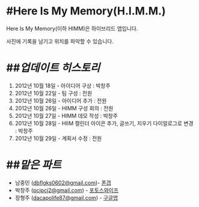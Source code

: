 #**Here Is My Memory(H.I.M.M.)**
======================
Here Is My Memory(이하 HIMM)은 하이브리드 앱입니다.

사진에 기록을 남기고 위치를 파악할 수 있습니다.

##*업데이트 히스토리*
======================
1. 2012년 10월 18일 - 아이디어 구상 : 박창주
2. 2012년 10월 22일 - 팀 구성 : 전원
3. 2012년 10월 26일 - 아이디어 추가 : 전원
4. 2012년 10월 26일 - HIMM 구성 회의 : 전원
5. 2012년 10월 27일 - HIMM 데모 작성 : 박창주
6. 2012년 10월 28일 - HIIM 캘린더 아이콘 추가, 글쓰기, 지우기 다이얼로그로 변경 : 박창주
7. 2012년 10월 29일 - 계획서 수정 : 전원


##*맡은 파트*
======================
- 남중민 (dbflgks0602@gmail.com)- [폰갭](http://phonegap.com)
- 박창주 (pcjpcj2@gmail.com) - [포토스와이프](http://www.photoswipe.com/)
- 장형주 (dacapolife87@gmail.com) - [구글맵](http://code.google.com/p/jquery-ui-map/)
